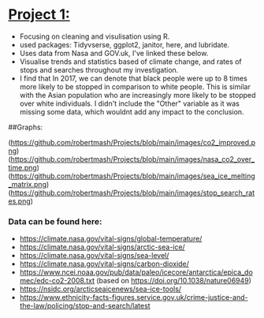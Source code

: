 # [Project 1:](https://github.com/robertmash/intro_to_data_science)
- Focusing on cleaning and visulisation using R. 
- used packages: Tidyvserse, ggplot2, janitor, here, and lubridate.
- Uses data from Nasa and GOV.uk, I've linked these below. 
- Visualise trends and statistics based of climate change, and rates of stops and searches throughout my investigation.
- I find that In 2017, we can denote that black people were up to 8 times more likely to be stopped in comparison to white people. This is similar with the Asian population who are increasingly more likely to be stopped over white individuals. I didn't include the "Other" variable as it was missing some data, which wouldnt add any impact to the conclusion. 

##Graphs:

(https://github.com/robertmash/Projects/blob/main/images/co2_improved.png)
(https://github.com/robertmash/Projects/blob/main/images/nasa_co2_over_time.png)
(https://github.com/robertmash/Projects/blob/main/images/sea_ice_melting_matrix.png)
(https://github.com/robertmash/Projects/blob/main/images/stop_search_rates.png)

### Data can be found here: 
- https://climate.nasa.gov/vital-signs/global-temperature/
- https://climate.nasa.gov/vital-signs/arctic-sea-ice/
- https://climate.nasa.gov/vital-signs/sea-level/
- https://climate.nasa.gov/vital-signs/carbon-dioxide/
- https://www.ncei.noaa.gov/pub/data/paleo/icecore/antarctica/epica_domec/edc-co2-2008.txt (based on https://doi.org/10.1038/nature06949)
- https://nsidc.org/arcticseaicenews/sea-ice-tools/
- https://www.ethnicity-facts-figures.service.gov.uk/crime-justice-and-the-law/policing/stop-and-search/latest
